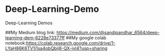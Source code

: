 # Deep-Learning-Demo
Deep-Learning Demos

##My Medium blog link: https://medium.com/@sandipandhar_6564/deep-learning-dem-6228e73377ff
##My google colab notebook:https://colab.research.google.com/drive/1-LYaH86K6TV1i1sa4obQbij8-QX-jvl4?usp=sharing

